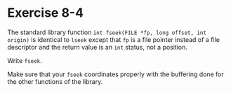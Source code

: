 # Exercise 8-4

The standard library function `int fseek(FILE *fp, long offset, int origin)` is identical to `lseek` except that `fp` is a file pointer instead of a file descriptor and the return value is an `int` status, not a position.

Write `fseek`.

Make sure that your `fseek` coordinates properly with the buffering done for the other functions of the library.
